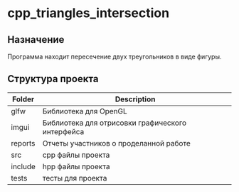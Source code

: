 # cpp_triangles_intersection

## Назначение
Программа находит пересечение двух треугольников в виде фигуры.

## Структура проекта
| Folder  | Description                                      |
|---------|--------------------------------------------------|
| glfw    | Библиотека для OpenGL                            | 
| imgui   | Библиотека для отрисовки графического интерфейса |
| reports | Отчеты участников о проделанной работе           |
| src     | cpp файлы проекта                                |
| include | hpp файлы проекта                                |
| tests   | тесты для проекта                                |